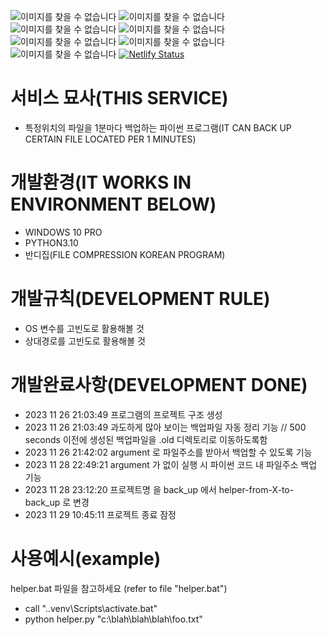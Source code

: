 ![이미지를 찾을 수 없습니다](https://i.esdrop.com/d/ZklKfna5T3.jpg)
![이미지를 찾을 수 없습니다](https://red-steps.netlify.app/sky1.jpg)
![이미지를 찾을 수 없습니다](https://red-steps.netlify.app/sky2.jpg)
![이미지를 찾을 수 없습니다](https://red-steps.netlify.app/sky3.jpg)
![이미지를 찾을 수 없습니다](https://red-steps.netlify.app/sky4.jpg)
![이미지를 찾을 수 없습니다](https://red-steps.netlify.app/sky5.jpg)
![이미지를 찾을 수 없습니다](https://red-steps.netlify.app/sky6.jpg)
[![Netlify Status](https://api.netlify.com/api/v1/badges/9ec5eebb-2205-4017-8546-59e69a64ece8/deploy-status)](https://app.netlify.com/sites/red-steps/deploys)
# 서비스 묘사(THIS SERVICE)
- 특정위치의 파일을 1분마다 백업하는 파이썬 프로그램(IT CAN BACK UP CERTAIN FILE LOCATED PER 1 MINUTES)


# 개발환경(IT WORKS IN ENVIRONMENT BELOW)
- WINDOWS 10 PRO
- PYTHON3.10 
- 반디집(FILE COMPRESSION KOREAN PROGRAM)


# 개발규칙(DEVELOPMENT RULE)
- OS 변수를 고빈도로 활용해볼 것
- 상대경로를 고빈도로 활용해볼 것


# 개발완료사항(DEVELOPMENT DONE)
- 2023 11 26 21:03:49 프로그램의 프로젝트 구조 생성
- 2023 11 26 21:03:49 과도하게 많아 보이는 백업파일 자동 정리 기능     // 500 seconds 이전에 생성된 백업파일을 .old 디렉토리로 이동하도록함
- 2023 11 26 21:42:02 argument 로 파일주소를 받아서 백업할 수 있도록 기능
- 2023 11 28 22:49:21 argument 가 없이 실행 시 파이썬 코드 내 파일주소 백업 기능 
- 2023 11 28 23:12:20 프로젝트명 을 back_up 에서 helper-from-X-to-back_up 로 변경
- 2023 11 29 10:45:11 프로젝트 종료 잠정 
 

 # 사용예시(example)
helper.bat 파일을 참고하세요 (refer to file "helper.bat")
- call ".\.venv\Scripts\activate.bat"
- python helper.py "c:\blah\blah\blah\foo.txt"